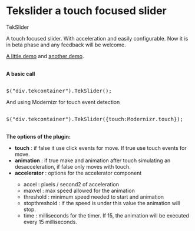 <h1>Tekslider  a touch focused slider</h1>
	<div class="txt-contingut"><p>TekSlider</p>
<p>A touch focused slider. With acceleration and easily configurable. Now it is in beta phase and any feedback will be welcome.</p>
<p><a href="http://code.comunicatek.com/plugins/tekslider/index.html" target="_blank">A little demo</a>&nbsp;and <a href="http://code.comunicatek.com/plugins/tekslider/index2.html" target="_blank">another demo</a>.</p>
<p><br /><strong>A basic call</strong></p>
<pre><br />$("div.tekcontainer").TekSlider();</pre>
<p>And using Modernizr for touch event detection</p>
<pre><br />$("div.tekcontainer").TekSlider({touch:Modernizr.touch});</pre>
<p><br /><strong>The options of the plugin:</strong></p>
<ul>
<li><strong>touch</strong> : if false it use click events for move. If true use touch events for move.</li>
<li><strong>animation</strong> : if true make and animation after touch simulating an desacceleration, if false only moves with touch.</li>
<li><strong>accelerator</strong> : options for the accelerator component</li>
<ul>
<li>accel : pixels / second2 of acceleration</li>
<li>maxvel : max speed allowed for the animation</li>
<li>threshold : minimum speed needed to start and animation</li>
<li>stopthreshold : if the speed is under this value the animation will stop.</li>
<li>time : milliseconds for the timer. If 15, the animation will be executed every 15 milliseconds.</li>
</ul>

